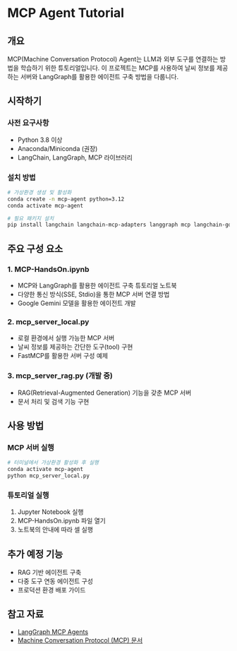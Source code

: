 # MCP Agent Tutorial

## 개요
MCP(Machine Conversation Protocol) Agent는 LLM과 외부 도구를 연결하는 방법을 학습하기 위한 튜토리얼입니다. 이 프로젝트는 MCP를 사용하여 날씨 정보를 제공하는 서버와 LangGraph를 활용한 에이전트 구축 방법을 다룹니다.

## 시작하기

### 사전 요구사항
- Python 3.8 이상
- Anaconda/Miniconda (권장)
- LangChain, LangGraph, MCP 라이브러리

### 설치 방법
```bash
# 가상환경 생성 및 활성화
conda create -n mcp-agent python=3.12
conda activate mcp-agent

# 필요 패키지 설치
pip install langchain langchain-mcp-adapters langgraph mcp langchain-google-genai python-dotenv
```

## 주요 구성 요소

### 1. MCP-HandsOn.ipynb
- MCP와 LangGraph를 활용한 에이전트 구축 튜토리얼 노트북
- 다양한 통신 방식(SSE, Stdio)을 통한 MCP 서버 연결 방법
- Google Gemini 모델을 활용한 에이전트 개발

### 2. mcp_server_local.py
- 로컬 환경에서 실행 가능한 MCP 서버
- 날씨 정보를 제공하는 간단한 도구(tool) 구현
- FastMCP를 활용한 서버 구성 예제

### 3. mcp_server_rag.py (개발 중)
- RAG(Retrieval-Augmented Generation) 기능을 갖춘 MCP 서버
- 문서 처리 및 검색 기능 구현

## 사용 방법

### MCP 서버 실행
```bash
# 터미널에서 가상환경 활성화 후 실행
conda activate mcp-agent
python mcp_server_local.py
```

### 튜토리얼 실행
1. Jupyter Notebook 실행
2. MCP-HandsOn.ipynb 파일 열기
3. 노트북의 안내에 따라 셀 실행

## 추가 예정 기능
- RAG 기반 에이전트 구축
- 다중 도구 연동 에이전트 구성
- 프로덕션 환경 배포 가이드

## 참고 자료
- [LangGraph MCP Agents](https://github.com/teddynote-lab/langgraph-mcp-agents)
- [Machine Conversation Protocol (MCP) 문서](https://mcp.ai)
